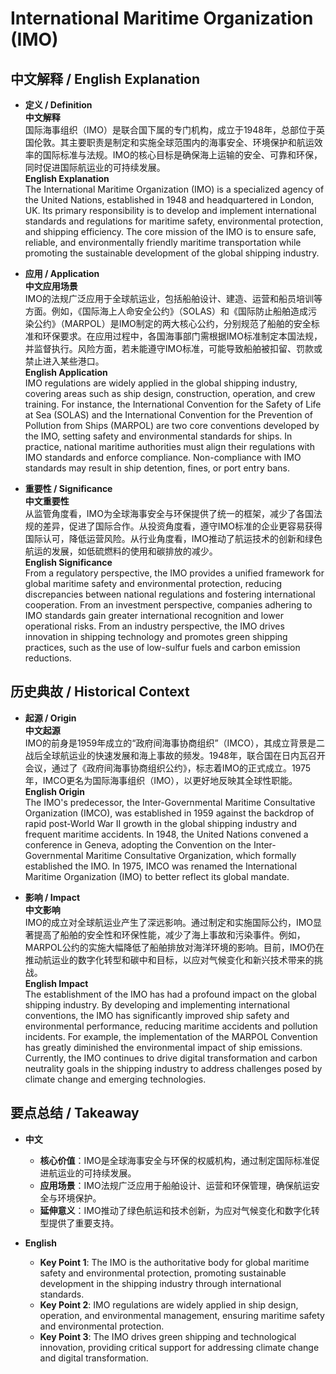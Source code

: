 # International Maritime Organization (IMO)

## 中文解释 / English Explanation

* **定义 / Definition**  
  **中文解释**  
  国际海事组织（IMO）是联合国下属的专门机构，成立于1948年，总部位于英国伦敦。其主要职责是制定和实施全球范围内的海事安全、环境保护和航运效率的国际标准与法规。IMO的核心目标是确保海上运输的安全、可靠和环保，同时促进国际航运业的可持续发展。  
  **English Explanation**  
  The International Maritime Organization (IMO) is a specialized agency of the United Nations, established in 1948 and headquartered in London, UK. Its primary responsibility is to develop and implement international standards and regulations for maritime safety, environmental protection, and shipping efficiency. The core mission of the IMO is to ensure safe, reliable, and environmentally friendly maritime transportation while promoting the sustainable development of the global shipping industry.

* **应用 / Application**  
  **中文应用场景**  
  IMO的法规广泛应用于全球航运业，包括船舶设计、建造、运营和船员培训等方面。例如，《国际海上人命安全公约》（SOLAS）和《国际防止船舶造成污染公约》（MARPOL）是IMO制定的两大核心公约，分别规范了船舶的安全标准和环保要求。在应用过程中，各国海事部门需根据IMO标准制定本国法规，并监督执行。风险方面，若未能遵守IMO标准，可能导致船舶被扣留、罚款或禁止进入某些港口。  
  **English Application**  
  IMO regulations are widely applied in the global shipping industry, covering areas such as ship design, construction, operation, and crew training. For instance, the International Convention for the Safety of Life at Sea (SOLAS) and the International Convention for the Prevention of Pollution from Ships (MARPOL) are two core conventions developed by the IMO, setting safety and environmental standards for ships. In practice, national maritime authorities must align their regulations with IMO standards and enforce compliance. Non-compliance with IMO standards may result in ship detention, fines, or port entry bans.

* **重要性 / Significance**  
  **中文重要性**  
  从监管角度看，IMO为全球海事安全与环保提供了统一的框架，减少了各国法规的差异，促进了国际合作。从投资角度看，遵守IMO标准的企业更容易获得国际认可，降低运营风险。从行业角度看，IMO推动了航运技术的创新和绿色航运的发展，如低硫燃料的使用和碳排放的减少。  
  **English Significance**  
  From a regulatory perspective, the IMO provides a unified framework for global maritime safety and environmental protection, reducing discrepancies between national regulations and fostering international cooperation. From an investment perspective, companies adhering to IMO standards gain greater international recognition and lower operational risks. From an industry perspective, the IMO drives innovation in shipping technology and promotes green shipping practices, such as the use of low-sulfur fuels and carbon emission reductions.

## 历史典故 / Historical Context

* **起源 / Origin**  
  **中文起源**  
  IMO的前身是1959年成立的“政府间海事协商组织”（IMCO），其成立背景是二战后全球航运业的快速发展和海上事故的频发。1948年，联合国在日内瓦召开会议，通过了《政府间海事协商组织公约》，标志着IMO的正式成立。1975年，IMCO更名为国际海事组织（IMO），以更好地反映其全球性职能。  
  **English Origin**  
  The IMO's predecessor, the Inter-Governmental Maritime Consultative Organization (IMCO), was established in 1959 against the backdrop of rapid post-World War II growth in the global shipping industry and frequent maritime accidents. In 1948, the United Nations convened a conference in Geneva, adopting the Convention on the Inter-Governmental Maritime Consultative Organization, which formally established the IMO. In 1975, IMCO was renamed the International Maritime Organization (IMO) to better reflect its global mandate.

* **影响 / Impact**  
  **中文影响**  
  IMO的成立对全球航运业产生了深远影响。通过制定和实施国际公约，IMO显著提高了船舶的安全性和环保性能，减少了海上事故和污染事件。例如，MARPOL公约的实施大幅降低了船舶排放对海洋环境的影响。目前，IMO仍在推动航运业的数字化转型和碳中和目标，以应对气候变化和新兴技术带来的挑战。  
  **English Impact**  
  The establishment of the IMO has had a profound impact on the global shipping industry. By developing and implementing international conventions, the IMO has significantly improved ship safety and environmental performance, reducing maritime accidents and pollution incidents. For example, the implementation of the MARPOL Convention has greatly diminished the environmental impact of ship emissions. Currently, the IMO continues to drive digital transformation and carbon neutrality goals in the shipping industry to address challenges posed by climate change and emerging technologies.

## 要点总结 / Takeaway

* **中文**  
  - **核心价值**：IMO是全球海事安全与环保的权威机构，通过制定国际标准促进航运业的可持续发展。  
  - **应用场景**：IMO法规广泛应用于船舶设计、运营和环保管理，确保航运安全与环境保护。  
  - **延伸意义**：IMO推动了绿色航运和技术创新，为应对气候变化和数字化转型提供了重要支持。  

* **English**  
  - **Key Point 1**: The IMO is the authoritative body for global maritime safety and environmental protection, promoting sustainable development in the shipping industry through international standards.  
  - **Key Point 2**: IMO regulations are widely applied in ship design, operation, and environmental management, ensuring maritime safety and environmental protection.  
  - **Key Point 3**: The IMO drives green shipping and technological innovation, providing critical support for addressing climate change and digital transformation.